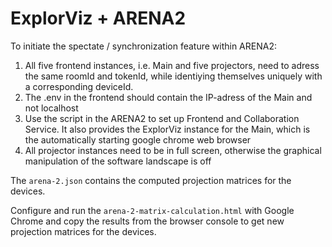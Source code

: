 # ExplorViz + ARENA2

To initiate the spectate / synchronization feature within ARENA2:

1) All five frontend instances, i.e. Main and five projectors, need to adress the same roomId and tokenId, while identiying themselves uniquely with a corresponding deviceId.
2) The .env in the frontend should contain the IP-adress of the Main and not localhost
3) Use the script in the ARENA2 to set up Frontend and Collaboration Service. It also provides the ExplorViz instance for the Main, which is the automatically starting google chrome web browser
4) All projector instances need to be in full screen, otherwise the graphical manipulation of the software landscape is off


The `arena-2.json` contains the computed projection matrices for the devices.

Configure and run the `arena-2-matrix-calculation.html` with Google Chrome and copy the results from the browser console to get new projection matrices for the devices.